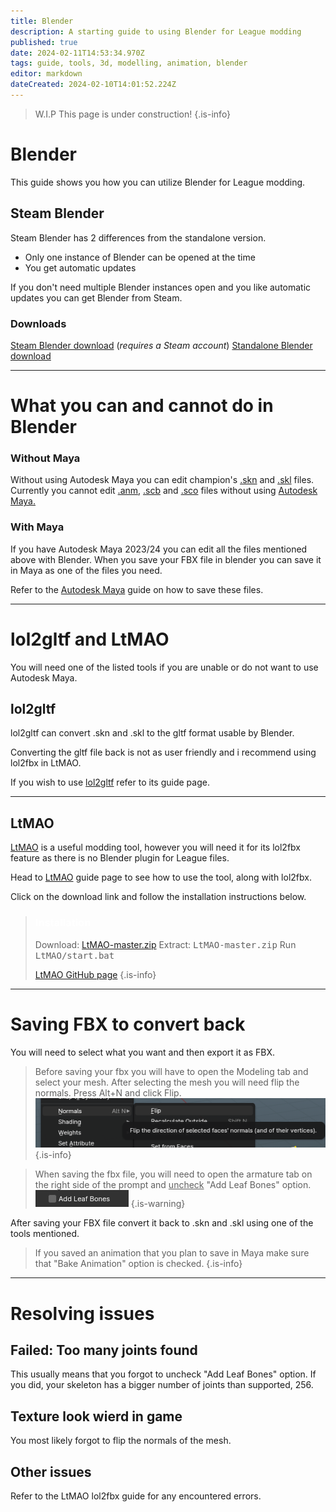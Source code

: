 ```yaml
---
title: Blender
description: A starting guide to using Blender for League modding
published: true
date: 2024-02-11T14:53:34.970Z
tags: guide, tools, 3d, modelling, animation, blender
editor: markdown
dateCreated: 2024-02-10T14:01:52.224Z
---
```


>W.I.P
This page is under construction!
{.is-info}
# Blender
This guide shows you how you can utilize Blender for League modding.
## Steam Blender
<!--IF ANYONE IS EDITING/UPDATING THIS PAGE PLEASE UPDATE THE THINGS MENTIONED IN THE OTHER COMMENTS IN HERE-->
Steam Blender has 2 differences from the standalone version.
- Only one instance of Blender can be opened at the time
- You get automatic updates

If you don't need multiple Blender instances open and you like automatic updates you can get Blender from Steam.

### Downloads
<a href="https://store.steampowered.com/app/365670/Blender/">Steam Blender download</a> (*requires a Steam account*)
<a href="https://www.blender.org/download/">Standalone Blender download</a>

---
# What you can and cannot do in Blender
### Without Maya
<!--ADD EXAMPLES OF ALL MENTIONED FILES AS SCREENSHOTS, CROSS OUT ONES YOU CANT DO IN BLENDER-->
Without using Autodesk Maya you can edit champion's <a href="/en/specific-guide/filetypes#skn">.skn</a> and [.skl](/en/specific-guide/filetypes#skl) files.
Currently you cannot edit <a href="/en/specific-guide/filetypes#anm">.anm</a>, <a href="/en/specific-guide/filetypes#scb">.scb</a> and <a href="/en/specific-guide/filetypes#sco">.sco</a> files without using <a href="/core-guides/tools-landing/maya">Autodesk Maya.</a>
  <!--ADD LINKS FOR WORDS THAT NEED TO BE LINKED, FILES AND MAYA-->
### With Maya
If you have Autodesk Maya 2023/24 you can edit all the files mentioned above with Blender.
When you save your FBX file in blender you can save it in Maya as one of the files you need.

Refer to the <a href="/core-guides/tools-landing/maya">Autodesk Maya</a> guide on how to save these files.
<!--ADD LINKS WHERE NEEDED-->
---
# lol2gltf and LtMAO
You will need one of the listed tools if you are unable or do not want to use Autodesk Maya.
## lol2gltf
lol2gltf can convert .skn and .skl to the gltf format usable by Blender.

Converting the gltf file back is not as user friendly and i recommend using lol2fbx in LtMAO.

If you wish to use <a href="lol2gltf">lol2gltf</a> refer to its guide page.
<!--ADD LINKS TO EVERYTHING THAT NEEDS TO BE LINKED-->

---

## LtMAO
<!--CHANGE THE LTMAO LINK IF THE PAGE GETS MADE WITH A DIFFERENT LINK-->
<a href="LtMAO">LtMAO</a> is a useful modding tool, however you will need it for its lol2fbx feature as there is no Blender plugin for League files.

Head to <a href="LtMAO">LtMAO</a> guide page to see how to use the tool, along with lol2fbx.

Click on the download link and follow the installation instructions below.
> ### <p><span style="color:#ffffff">Installation</span>
> Download: <a href="https://github.com/tarngaina/LtMAO/archive/refs/heads/master.zip">LtMAO-master.zip</a>
> Extract: <kbd>LtMAO-master.zip</kbd>
> Run <kbd>LtMAO/start.bat</kbd>
>
> <a href="https://github.com/tarngaina/LtMAO?tab=readme-ov-file">LtMAO GitHub page</a>
> {.is-info}
---
# Saving FBX to convert back
You will need to select what you want and then export it as FBX.
>Before saving your fbx you will have to open the Modeling tab and select your mesh.
>After selecting the mesh you will need flip the normals. Press Alt+N and click Flip.
>![normalsflipp.png](/user-pictures/bud/normalsflipp.png)
>{.is-info}

>When saving the fbx file, you will need to open the armature tab on the right side of the prompt and <ins>uncheck</ins> "Add Leaf Bones" option.
>![leaf-bones.png](/user-pictures/bud/leaf-bones.png)
>{.is-warning}
  
After saving your FBX file convert it back to .skn and .skl using one of the tools mentioned.

  >If you saved an animation that you plan to save in Maya make sure that "Bake Animation" option is checked.
>{.is-info}
  
---
  
 # Resolving issues
## Failed: Too many joints found
 This usually means that you forgot to uncheck "Add Leaf Bones" option.
 If you did, your skeleton has a bigger number of joints than supported, 256.
  ## Texture look wierd in game
 You most likely forgot to flip the normals of the mesh.
  ## Other issues
  Refer to the LtMAO lol2fbx guide for any encountered errors.
  <!--ADD LINKS TO STUFF-->
  
  
